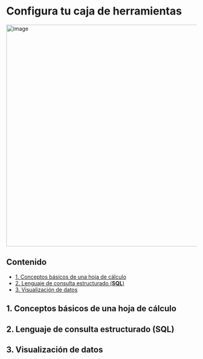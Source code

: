 # Configura tu caja de herramientas

<img width="587" alt="image" src="https://user-images.githubusercontent.com/92232878/192352084-b7a04166-7d22-41f5-8142-e5dae20ea005.png">


## Contenido

* [1. Conceptos básicos de una hoja de cálculo](#1-Conceptos-básicos-de-una-hoja-de-cálculo)
* [2. Lenguaje de consulta estructurado (**SQL**)](#2-Lenguaje-de-consulta-estructurado-SQL)
* [3. Visualización de datos](#3-Visualización-de-datos)


## 1. Conceptos básicos de una hoja de cálculo

## 2. Lenguaje de consulta estructurado (**SQL**)

## 3. Visualización de datos


